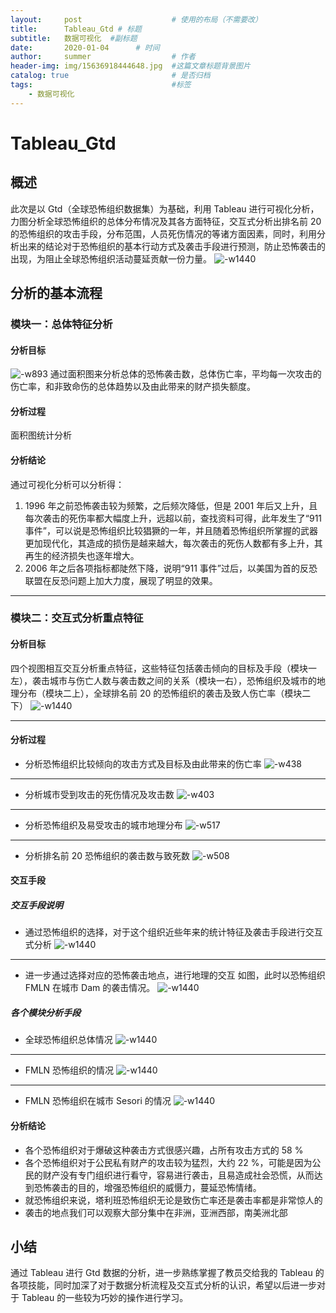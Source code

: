 ```yaml
---
layout:     post   				    # 使用的布局（不需要改）
title:      Tableau_Gtd # 标题 
subtitle:   数据可视化  #副标题
date:       2020-01-04		# 时间
author:     summer					# 作者
header-img: img/15636918444648.jpg 	#这篇文章标题背景图片
catalog: true 						# 是否归档
tags:								#标签
    - 数据可视化
---
```


# Tableau_Gtd
## 概述
此次是以 Gtd（全球恐怖组织数据集）为基础，利用 Tableau 进行可视化分析，力图分析全球恐怖组织的总体分布情况及其各方面特征，交互式分析出排名前 20 的恐怖组织的攻击手段，分布范围，人员死伤情况的等诸方面因素，同时，利用分析出来的结论对于恐怖组织的基本行动方式及袭击手段进行预测，防止恐怖袭击的出现，为阻止全球恐怖组织活动蔓延贡献一份力量。
![-w1440](/img/blog_img/15781027781103.jpg)
## 分析的基本流程
### 模块一：总体特征分析
#### 分析目标
![-w893](/img/blog_img/15781033735771.jpg)
通过面积图来分析总体的恐怖袭击数，总体伤亡率，平均每一次攻击的伤亡率，和非致命伤的总体趋势以及由此带来的财产损失额度。
#### 分析过程
面积图统计分析
#### 分析结论
通过可视化分析可以分析得：
1. 1996 年之前恐怖袭击较为频繁，之后频次降低，但是 2001 年后又上升，且每次袭击的死伤率都大幅度上升，远超以前，查找资料可得，此年发生了“911 事件”，可以说是恐怖组织比较猖獗的一年，并且随着恐怖组织所掌握的武器更加现代化，其造成的损伤是越来越大，每次袭击的死伤人数都有多上升，其再生的经济损失也逐年增大。
2. 2006 年之后各项指标都陡然下降，说明“911 事件”过后，以美国为首的反恐联盟在反恐问题上加大力度，展现了明显的效果。


-------

### 模块二：交互式分析重点特征
#### 分析目标
四个视图相互交互分析重点特征，这些特征包括袭击倾向的目标及手段（模块一左），袭击城市与伤亡人数与袭击数之间的关系（模块一右），恐怖组织及城市的地理分布（模块二上），全球排名前 20 的恐怖组织的袭击及致人伤亡率（模块二下）
![-w1440](/img/blog_img/15781044689608.jpg)

-------

#### 分析过程
- 分析恐怖组织比较倾向的攻击方式及目标及由此带来的伤亡率
![-w438](/img/blog_img/15781064276961.jpg)

-------

- 分析城市受到攻击的死伤情况及攻击数
![-w403](/img/blog_img/15781066479235.jpg)

-------

- 分析恐怖组织及易受攻击的城市地理分布
![-w517](/img/blog_img/15781067096988.jpg)

-------

- 分析排名前 20 恐怖组织的袭击数与致死数
![-w508](/img/blog_img/15781067945586.jpg)

#### 交互手段
##### 交互手段说明
- 通过恐怖组织的选择，对于这个组织近些年来的统计特征及袭击手段进行交互式分析
![-w1440](/img/blog_img/15781071178996.jpg)

-------

- 进一步通过选择对应的恐怖袭击地点，进行地理的交互
如图，此时以恐怖组织 FMLN 在城市 Dam 的袭击情况。
![-w1440](/img/blog_img/15781072134563.jpg)

##### 各个模块分析手段
- 全球恐怖组织总体情况
![-w1440](/img/blog_img/15781068414038.jpg)

-------


- FMLN 恐怖组织的情况
![-w1440](/img/blog_img/15781069643338.jpg)

-------

- FMLN 恐怖组织在城市 Sesori 的情况
![-w1440](/img/blog_img/15781074481797.jpg)


#### 分析结论
- 各个恐怖组织对于爆破这种袭击方式很感兴趣，占所有攻击方式的 58 %
- 各个恐怖组织对于公民私有财产的攻击较为猛烈，大约 22 %，可能是因为公民的财产没有专门组织进行看守，容易进行袭击，且易造成社会恐慌，从而达到恐怖袭击的目的，增强恐怖组织的威慑力，蔓延恐怖情绪。
- 就恐怖组织来说，塔利班恐怖组织无论是致伤亡率还是袭击率都是非常惊人的
- 袭击的地点我们可以观察大部分集中在非洲，亚洲西部，南美洲北部

## 小结
通过 Tableau 进行 Gtd 数据的分析，进一步熟练掌握了教员交给我的 Tableau 的各项技能，同时加深了对于数据分析流程及交互式分析的认识，希望以后进一步对于 Tableau 的一些较为巧妙的操作进行学习。
